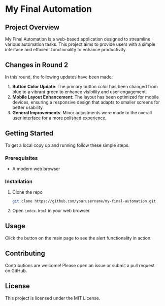 # My Final Automation

## Project Overview
My Final Automation is a web-based application designed to streamline various automation tasks. This project aims to provide users with a simple interface and efficient functionality to enhance productivity.

## Changes in Round 2
In this round, the following updates have been made:

1. **Button Color Update**: The primary button color has been changed from blue to a vibrant green to enhance visibility and user engagement.
2. **Mobile Layout Enhancement**: The layout has been optimized for mobile devices, ensuring a responsive design that adapts to smaller screens for better usability.
3. **General Improvements**: Minor adjustments were made to the overall user interface for a more polished experience.

## Getting Started
To get a local copy up and running follow these simple steps.

### Prerequisites
- A modern web browser

### Installation
1. Clone the repo
   ```bash
   git clone https://github.com/yourusername/my-final-automation.git
   ```
2. Open `index.html` in your web browser.

## Usage
Click the button on the main page to see the alert functionality in action.

## Contributing
Contributions are welcome! Please open an issue or submit a pull request on GitHub. 

## License
This project is licensed under the MIT License.